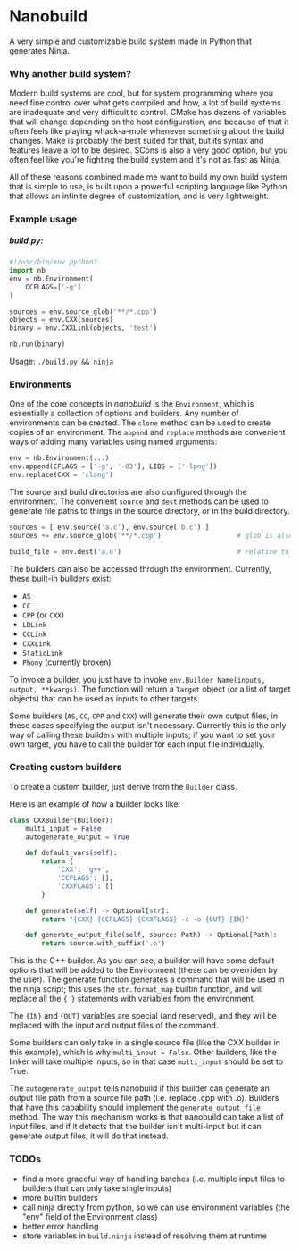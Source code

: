# Nanobuild

A very simple and customizable build system made in Python that generates Ninja.

### Why another build system?

Modern build systems are cool, but for system programming where you need fine control over what gets compiled and how, a lot of build systems are inadequate and very difficult to control. CMake has dozens of variables that will change depending on the host configuration, and because of that it often feels like playing whack-a-mole whenever something about the build changes. Make is probably the best suited for that, but its syntax and features leave a lot to be desired. SCons is also a very good option, but you often feel like you're fighting the build system and it's not as fast as Ninja.

All of these reasons combined made me want to build my own build system that is simple to use, is built upon a powerful scripting language like Python that allows an infinite degree of customization, and is very lightweight.

### Example usage

##### build.py:
```Python
#!/usr/bin/env python3
import nb
env = nb.Environment(
    CCFLAGS=['-g']
)

sources = env.source_glob('**/*.cpp')
objects = env.CXX(sources)
binary = env.CXXLink(objects, 'test')

nb.run(binary)
```

Usage: `./build.py && ninja`

### Environments

One of the core concepts in *nanobuild* is the `Environment`, which is essentially a collection of options and builders. Any number of environments can be created. The `clone` method can be used to create copies of an environment. The `append` and `replace` methods are convenient ways of adding many variables using named arguments:

```Python
env = nb.Environment(...)
env.append(CFLAGS = ['-g', '-O3'], LIBS = ['-lpng'])
env.replace(CXX = 'clang')
```

The source and build directories are also configured through the environment. The convenient `source` and `dest` methods can be used to generate file paths to things in the source directory, or in the build directory.

```Python
sources = [ env.source('a.c'), env.source('b.c') ]
sources += env.source_glob('**/*.cpp')                   # glob is also supported

build_file = env.dest('a.o')                             # relative to build directory
```

The builders can also be accessed through the environment. Currently, these built-in builders exist:

* `AS`
* `CC`
* `CPP` (or `CXX`)
* `LDLink`
* `CCLink`
* `CXXLink`
* `StaticLink`
* `Phony` (currently broken)

To invoke a builder, you just have to invoke `env.Builder_Name(inputs, output, **kwargs)`. The function will return a `Target` object (or a list of target objects) that can be used as inputs to other targets.

Some builders (`AS`, `CC`, `CPP` and `CXX`) will generate their own output files, in these cases specifying the output isn't necessary. Currently this is the only way of calling these builders with multiple inputs; if you want to set your own target, you have to call the builder for each input file individually.

### Creating custom builders

To create a custom builder, just derive from the `Builder` class.

Here is an example of how a builder looks like:

```Python
class CXXBuilder(Builder):
    multi_input = False
    autogenerate_output = True

    def default_vars(self):
        return {
            'CXX': 'g++',
            'CCFLAGS': [],
            'CXXFLAGS': []
        }

    def generate(self) -> Optional[str]:
        return "{CXX} {CCFLAGS} {CXXFLAGS} -c -o {OUT} {IN}"

    def generate_output_file(self, source: Path) -> Optional[Path]:
        return source.with_suffix('.o')
```

This is the C++ builder. As you can see, a builder will have some default options that will be added to the Environment (these can be overriden by the user). The generate function generates a command that will be used in the ninja script; this uses the `str.format_map` builtin function, and will replace all the `{ }` statements with variables from the environment.

The `{IN}` and `{OUT}` variables are special (and reserved), and they will be replaced with the input and output files of the command.

Some builders can only take in a single source file (like the CXX builder in this example), which is why `multi_input = False`. Other builders, like the linker will take multiple inputs, so in that case `multi_input` should be set to True.

The `autogenerate_output` tells nanobuild if this builder can generate an output file path from a source file path (i.e. replace .cpp with .o). Builders that have this capability should implement the `generate_output_file` method. The way this mechanism works is that nanobuild can take a list of input files, and if it detects that the builder isn't multi-input but it can generate output files, it will do that instead.

### TODOs

* find a more graceful way of handling batches (i.e. multiple input files to builders that can only take single inputs)
* more builtin builders
* call ninja directly from python, so we can use environment variables (the "env" field of the Environment class)
* better error handling
* store variables in `build.ninja` instead of resolving them at runtime